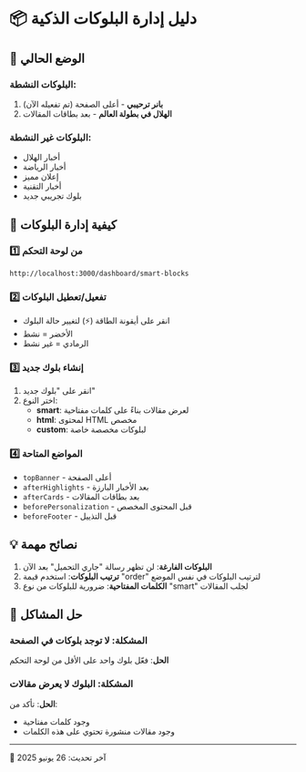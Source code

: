 # 📦 دليل إدارة البلوكات الذكية

## 🎯 الوضع الحالي

### البلوكات النشطة:
1. **بانر ترحيبي** - أعلى الصفحة (تم تفعيله الآن)
2. **الهلال في بطولة العالم** - بعد بطاقات المقالات

### البلوكات غير النشطة:
- أخبار الهلال
- أخبار الرياضة
- إعلان مميز
- أخبار التقنية
- بلوك تجريبي جديد

## 🚀 كيفية إدارة البلوكات

### 1️⃣ من لوحة التحكم
```
http://localhost:3000/dashboard/smart-blocks
```

### 2️⃣ تفعيل/تعطيل البلوكات
- انقر على أيقونة الطاقة (⚡) لتغيير حالة البلوك
- الأخضر = نشط
- الرمادي = غير نشط

### 3️⃣ إنشاء بلوك جديد
1. انقر على "بلوك جديد"
2. اختر النوع:
   - **smart**: لعرض مقالات بناءً على كلمات مفتاحية
   - **html**: لمحتوى HTML مخصص
   - **custom**: لبلوكات مخصصة خاصة

### 4️⃣ المواضع المتاحة
- `topBanner` - أعلى الصفحة
- `afterHighlights` - بعد الأخبار البارزة
- `afterCards` - بعد بطاقات المقالات
- `beforePersonalization` - قبل المحتوى المخصص
- `beforeFooter` - قبل التذييل

## 💡 نصائح مهمة

1. **البلوكات الفارغة**: لن تظهر رسالة "جاري التحميل" بعد الآن
2. **ترتيب البلوكات**: استخدم قيمة "order" لترتيب البلوكات في نفس الموضع
3. **الكلمات المفتاحية**: ضرورية للبلوكات من نوع "smart" لجلب المقالات

## 🔧 حل المشاكل

### المشكلة: لا توجد بلوكات في الصفحة
**الحل**: فعّل بلوك واحد على الأقل من لوحة التحكم

### المشكلة: البلوك لا يعرض مقالات
**الحل**: تأكد من:
- وجود كلمات مفتاحية
- وجود مقالات منشورة تحتوي على هذه الكلمات

---
📅 آخر تحديث: 26 يونيو 2025 